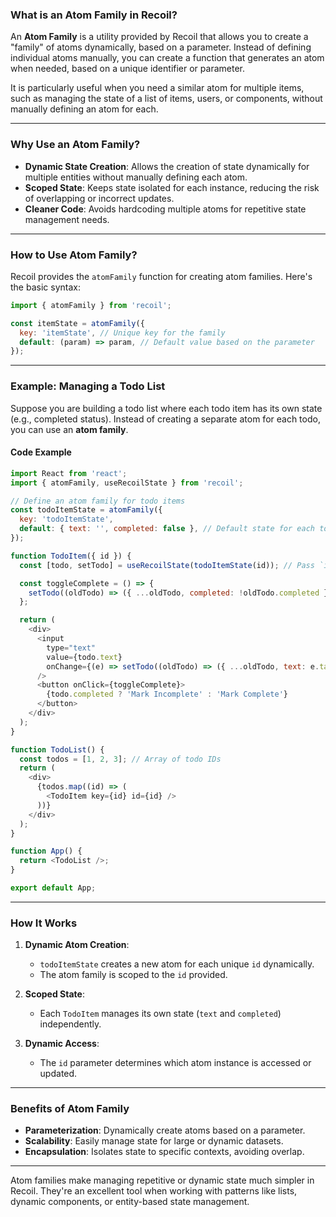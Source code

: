 ### **What is an Atom Family in Recoil?**

An **Atom Family** is a utility provided by Recoil that allows you to create a "family" of atoms dynamically, based on a parameter. Instead of defining individual atoms manually, you can create a function that generates an atom when needed, based on a unique identifier or parameter.

It is particularly useful when you need a similar atom for multiple items, such as managing the state of a list of items, users, or components, without manually defining an atom for each.

---

### **Why Use an Atom Family?**

- **Dynamic State Creation**: Allows the creation of state dynamically for multiple entities without manually defining each atom.
- **Scoped State**: Keeps state isolated for each instance, reducing the risk of overlapping or incorrect updates.
- **Cleaner Code**: Avoids hardcoding multiple atoms for repetitive state management needs.

---

### **How to Use Atom Family?**

Recoil provides the `atomFamily` function for creating atom families. Here's the basic syntax:

```javascript
import { atomFamily } from 'recoil';

const itemState = atomFamily({
  key: 'itemState', // Unique key for the family
  default: (param) => param, // Default value based on the parameter
});
```

---

### **Example: Managing a Todo List**

Suppose you are building a todo list where each todo item has its own state (e.g., completed status). Instead of creating a separate atom for each todo, you can use an **atom family**.

#### **Code Example**

```javascript
import React from 'react';
import { atomFamily, useRecoilState } from 'recoil';

// Define an atom family for todo items
const todoItemState = atomFamily({
  key: 'todoItemState',
  default: { text: '', completed: false }, // Default state for each todo
});

function TodoItem({ id }) {
  const [todo, setTodo] = useRecoilState(todoItemState(id)); // Pass `id` to atom family

  const toggleComplete = () => {
    setTodo((oldTodo) => ({ ...oldTodo, completed: !oldTodo.completed }));
  };

  return (
    <div>
      <input
        type="text"
        value={todo.text}
        onChange={(e) => setTodo((oldTodo) => ({ ...oldTodo, text: e.target.value }))}
      />
      <button onClick={toggleComplete}>
        {todo.completed ? 'Mark Incomplete' : 'Mark Complete'}
      </button>
    </div>
  );
}

function TodoList() {
  const todos = [1, 2, 3]; // Array of todo IDs
  return (
    <div>
      {todos.map((id) => (
        <TodoItem key={id} id={id} />
      ))}
    </div>
  );
}

function App() {
  return <TodoList />;
}

export default App;
```

---

### **How It Works**

1. **Dynamic Atom Creation**:
   - `todoItemState` creates a new atom for each unique `id` dynamically.
   - The atom family is scoped to the `id` provided.

2. **Scoped State**:
   - Each `TodoItem` manages its own state (`text` and `completed`) independently.

3. **Dynamic Access**:
   - The `id` parameter determines which atom instance is accessed or updated.

---

### **Benefits of Atom Family**

- **Parameterization**: Dynamically create atoms based on a parameter.
- **Scalability**: Easily manage state for large or dynamic datasets.
- **Encapsulation**: Isolates state to specific contexts, avoiding overlap.

---

Atom families make managing repetitive or dynamic state much simpler in Recoil. They're an excellent tool when working with patterns like lists, dynamic components, or entity-based state management.